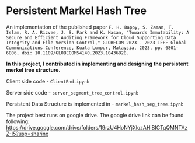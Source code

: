 # Persistent Markel Hash Tree
An implementation of the published paper ``F. H. Bappy, S. Zaman, T. Islam, R. A. Rizvee, J. S. Park and K. Hasan, "Towards Immutability: A Secure and Efficient Auditing Framework for Cloud Supporting Data Integrity and File Version Control," GLOBECOM 2023 - 2023 IEEE Global Communications Conference, Kuala Lumpur, Malaysia, 2023, pp. 6801-6806, doi: 10.1109/GLOBECOM54140.2023.10436828.``

**In this project, I contributed in implementing and designing the persistent merkel tree structure.**


Client side code - ``ClientEnd.ipynb`` 

Server side code - ``server_segment_tree_control.ipynb`` 

Persistent Data Structure is implemented in - ``markel_hash_seg_tree.ipynb``

The project best runs on google drive. The google drive link can be found following: https://drive.google.com/drive/folders/19rzU4HoNYjXlozAHiBICTqQMNTAzZ-I5?usp=sharing